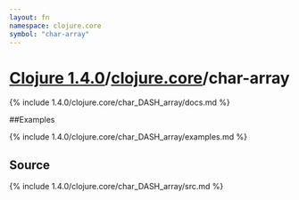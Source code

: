 ```yaml
---
layout: fn
namespace: clojure.core
symbol: "char-array"
---
```


# [Clojure 1.4.0](../../)/[clojure.core](../)/char-array

{% include 1.4.0/clojure.core/char_DASH_array/docs.md %}

##Examples

{% include 1.4.0/clojure.core/char_DASH_array/examples.md %}
## Source
{% include 1.4.0/clojure.core/char_DASH_array/src.md %}

